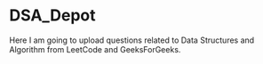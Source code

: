 # DSA_Depot
Here I am going to upload questions related to Data Structures and Algorithm from LeetCode and GeeksForGeeks.
